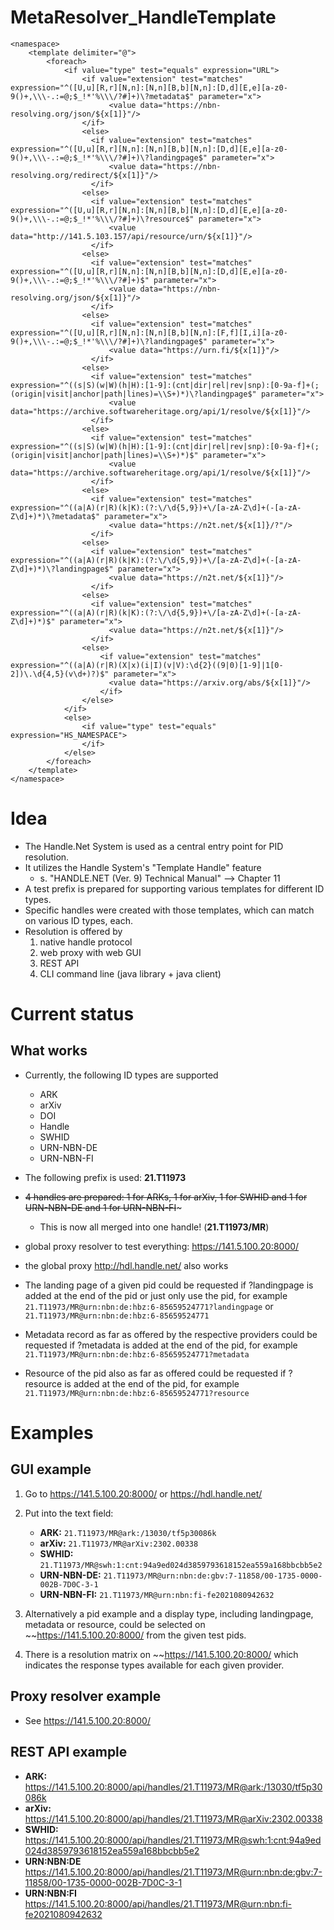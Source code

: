 # MetaResolver_HandleTemplate

```
<namespace>
    <template delimiter="@">
        <foreach>
            <if value="type" test="equals" expression="URL">
                <if value="extension" test="matches" expression="^([U,u][R,r][N,n]:[N,n][B,b][N,n]:[D,d][E,e][a-z0-9()+,\\\-.:=@;$_!*'%\\\/?#]+)\?metadata$" parameter="x">
                      <value data="https://nbn-resolving.org/json/${x[1]}"/>
                </if>
                <else>
                  <if value="extension" test="matches" expression="^([U,u][R,r][N,n]:[N,n][B,b][N,n]:[D,d][E,e][a-z0-9()+,\\\-.:=@;$_!*'%\\\/?#]+)\?landingpage$" parameter="x">
                      <value data="https://nbn-resolving.org/redirect/${x[1]}"/>
                  </if>
                <else>
                  <if value="extension" test="matches" expression="^([U,u][R,r][N,n]:[N,n][B,b][N,n]:[D,d][E,e][a-z0-9()+,\\\-.:=@;$_!*'%\\\/?#]+)\?resource$" parameter="x">
                      <value data="http://141.5.103.157/api/resource/urn/${x[1]}"/>
                  </if>
                <else>
                  <if value="extension" test="matches" expression="^([U,u][R,r][N,n]:[N,n][B,b][N,n]:[D,d][E,e][a-z0-9()+,\\\-.:=@;$_!*'%\\\/?#]+)$" parameter="x">
                      <value data="https://nbn-resolving.org/json/${x[1]}"/>
                  </if>
                <else>
                  <if value="extension" test="matches" expression="^([U,u][R,r][N,n]:[N,n][B,b][N,n]:[F,f][I,i][a-z0-9()+,\\\-.:=@;$_!*'%\\\/?#]+)\?landingpage$" parameter="x">
                      <value data="https://urn.fi/${x[1]}"/>
                  </if>
                <else>
                  <if value="extension" test="matches" expression="^((s|S)(w|W)(h|H):[1-9]:(cnt|dir|rel|rev|snp):[0-9a-f]+(;(origin|visit|anchor|path|lines)=\\S+)*)\?landingpage$" parameter="x">
                      <value data="https://archive.softwareheritage.org/api/1/resolve/${x[1]}"/>
                  </if>
                <else>
                  <if value="extension" test="matches" expression="^((s|S)(w|W)(h|H):[1-9]:(cnt|dir|rel|rev|snp):[0-9a-f]+(;(origin|visit|anchor|path|lines)=\\S+)*)$" parameter="x">
                      <value data="https://archive.softwareheritage.org/api/1/resolve/${x[1]}"/>
                  </if>
                <else>
                  <if value="extension" test="matches" expression="^((a|A)(r|R)(k|K):(?:\/\d{5,9})+\/[a-zA-Z\d]+(-[a-zA-Z\d]+)*)\?metadata$" parameter="x">
                      <value data="https://n2t.net/${x[1]}/?"/>
                  </if>
                <else>
                  <if value="extension" test="matches" expression="^((a|A)(r|R)(k|K):(?:\/\d{5,9})+\/[a-zA-Z\d]+(-[a-zA-Z\d]+)*)\?landingpage$" parameter="x">
                      <value data="https://n2t.net/${x[1]}"/>
                  </if>
                <else>
                  <if value="extension" test="matches" expression="^((a|A)(r|R)(k|K):(?:\/\d{5,9})+\/[a-zA-Z\d]+(-[a-zA-Z\d]+)*)$" parameter="x">
                      <value data="https://n2t.net/${x[1]}"/>
                  </if>
                <else>
                    <if value="extension" test="matches" expression="^((a|A)(r|R)(X|x)(i|I)(v|V):\d{2}((9|0)[1-9]|1[0-2])\.\d{4,5}(v\d+)?)$" parameter="x">
                      <value data="https://arxiv.org/abs/${x[1]}"/>
                    </if>
                </else>
            </if>
            <else>
                <if value="type" test="equals" expression="HS_NAMESPACE">
                </if>
            </else>
        </foreach>
    </template>
</namespace>
```

# Idea

- The Handle.Net System is used as a central entry point for PID resolution.
- It utilizes the Handle System's "Template Handle" feature
  - s. "HANDLE.NET (Ver. 9) Technical Manual" --> Chapter 11
- A test prefix is prepared for supporting various templates for different ID types.
- Specific handles were created with those templates, which can match on various ID types, each.
- Resolution is offered by
  1. native handle protocol
  2. web proxy with web GUI
  3. REST API
  4. CLI command line (java library + java client)

# Current status

## What works

- Currently, the following ID types are supported

  - ARK
  - arXiv
  - DOI
  - Handle
  - SWHID
  - URN-NBN-DE
  - URN-NBN-FI

- The following prefix is used: **21.T11973**
- ~~4 handles are prepared: 1 for ARKs, 1 for arXiv, 1 for SWHID and 1 for URN-NBN-DE and 1 for URN-NBN-FI~~~
  - This is now all merged into one handle! (**21.T11973/MR**)
- global proxy resolver to test everything: https://141.5.100.20:8000/
- the global proxy http://hdl.handle.net/ also works
- The landing page of a given pid could be requested if ?landingpage is added at the end of the pid or just only use the pid, for example `21.T11973/MR@urn:nbn:de:hbz:6-85659524771?landingpage` or `21.T11973/MR@urn:nbn:de:hbz:6-85659524771`
- Metadata record as far as offered by the respective providers could be requested if ?metadata is added at the end of the pid, for example `21.T11973/MR@urn:nbn:de:hbz:6-85659524771?metadata`
- Resource of the pid also as far as offered could be requested if ?resource is added at the end of the pid, for example `21.T11973/MR@urn:nbn:de:hbz:6-85659524771?resource`

# Examples

## GUI example

1. Go to https://141.5.100.20:8000/ or https://hdl.handle.net/

2. Put into the text field:
   - **ARK:** `21.T11973/MR@ark:/13030/tf5p30086k`
   - **arXiv:** `21.T11973/MR@arXiv:2302.00338`
   - **SWHID:** `21.T11973/MR@swh:1:cnt:94a9ed024d3859793618152ea559a168bbcbb5e2`
   - **URN-NBN-DE:** `21.T11973/MR@urn:nbn:de:gbv:7-11858/00-1735-0000-002B-7D0C-3-1`
   - **URN-NBN-FI:** `21.T11973/MR@urn:nbn:fi-fe2021080942632`
3. Alternatively a pid example and a display type, including landingpage, metadata or resource, could be selected on ~~https://141.5.100.20:8000/ from the given test pids.
4. There is a resolution matrix on ~~https://141.5.100.20:8000/ which indicates the response types available for each given provider.

## Proxy resolver example

- See https://141.5.100.20:8000/

## REST API example

- **ARK:** https://141.5.100.20:8000/api/handles/21.T11973/MR@ark:/13030/tf5p30086k
- **arXiv:** https://141.5.100.20:8000/api/handles/21.T11973/MR@arXiv:2302.00338
- **SWHID:** https://141.5.100.20:8000/api/handles/21.T11973/MR@swh:1:cnt:94a9ed024d3859793618152ea559a168bbcbb5e2
- **URN:NBN:DE** https://141.5.100.20:8000/api/handles/21.T11973/MR@urn:nbn:de:gbv:7-11858/00-1735-0000-002B-7D0C-3-1
- **URN:NBN:FI** https://141.5.100.20:8000/api/handles/21.T11973/MR@urn:nbn:fi-fe2021080942632
